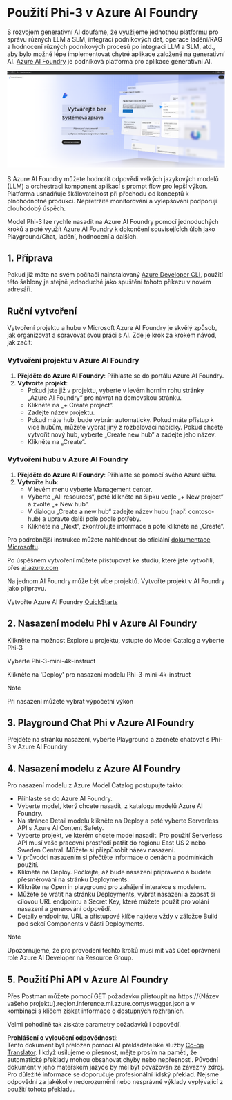 <!--
CO_OP_TRANSLATOR_METADATA:
{
  "original_hash": "3a1e48b628022485aac989c9f733e792",
  "translation_date": "2025-07-17T05:27:18+00:00",
  "source_file": "md/02.QuickStart/AzureAIFoundry_QuickStart.md",
  "language_code": "cs"
}
-->
# **Použití Phi-3 v Azure AI Foundry**

S rozvojem generativní AI doufáme, že využijeme jednotnou platformu pro správu různých LLM a SLM, integraci podnikových dat, operace ladění/RAG a hodnocení různých podnikových procesů po integraci LLM a SLM, atd., aby bylo možné lépe implementovat chytré aplikace založené na generativní AI. [Azure AI Foundry](https://ai.azure.com) je podniková platforma pro aplikace generativní AI.

![aistudo](../../../../translated_images/aifoundry_home.f28a8127c96c7d93d6fb1d0a69b635bc36834da1f0615d7d2b8be216021d9eeb.cs.png)

S Azure AI Foundry můžete hodnotit odpovědi velkých jazykových modelů (LLM) a orchestraci komponent aplikací s prompt flow pro lepší výkon. Platforma usnadňuje škálovatelnost při přechodu od konceptů k plnohodnotné produkci. Nepřetržité monitorování a vylepšování podporují dlouhodobý úspěch.

Model Phi-3 lze rychle nasadit na Azure AI Foundry pomocí jednoduchých kroků a poté využít Azure AI Foundry k dokončení souvisejících úloh jako Playground/Chat, ladění, hodnocení a dalších.

## **1. Příprava**

Pokud již máte na svém počítači nainstalovaný [Azure Developer CLI](https://learn.microsoft.com/azure/developer/azure-developer-cli/overview?WT.mc_id=aiml-138114-kinfeylo), použití této šablony je stejně jednoduché jako spuštění tohoto příkazu v novém adresáři.

## Ruční vytvoření

Vytvoření projektu a hubu v Microsoft Azure AI Foundry je skvělý způsob, jak organizovat a spravovat svou práci s AI. Zde je krok za krokem návod, jak začít:

### Vytvoření projektu v Azure AI Foundry

1. **Přejděte do Azure AI Foundry**: Přihlaste se do portálu Azure AI Foundry.
2. **Vytvořte projekt**:
   - Pokud jste již v projektu, vyberte v levém horním rohu stránky „Azure AI Foundry“ pro návrat na domovskou stránku.
   - Klikněte na „+ Create project“.
   - Zadejte název projektu.
   - Pokud máte hub, bude vybrán automaticky. Pokud máte přístup k více hubům, můžete vybrat jiný z rozbalovací nabídky. Pokud chcete vytvořit nový hub, vyberte „Create new hub“ a zadejte jeho název.
   - Klikněte na „Create“.

### Vytvoření hubu v Azure AI Foundry

1. **Přejděte do Azure AI Foundry**: Přihlaste se pomocí svého Azure účtu.
2. **Vytvořte hub**:
   - V levém menu vyberte Management center.
   - Vyberte „All resources“, poté klikněte na šipku vedle „+ New project“ a zvolte „+ New hub“.
   - V dialogu „Create a new hub“ zadejte název hubu (např. contoso-hub) a upravte další pole podle potřeby.
   - Klikněte na „Next“, zkontrolujte informace a poté klikněte na „Create“.

Pro podrobnější instrukce můžete nahlédnout do oficiální [dokumentace Microsoftu](https://learn.microsoft.com/azure/ai-studio/how-to/create-projects).

Po úspěšném vytvoření můžete přistupovat ke studiu, které jste vytvořili, přes [ai.azure.com](https://ai.azure.com/)

Na jednom AI Foundry může být více projektů. Vytvořte projekt v AI Foundry jako přípravu.

Vytvořte Azure AI Foundry [QuickStarts](https://learn.microsoft.com/azure/ai-studio/quickstarts/get-started-code)

## **2. Nasazení modelu Phi v Azure AI Foundry**

Klikněte na možnost Explore u projektu, vstupte do Model Catalog a vyberte Phi-3

Vyberte Phi-3-mini-4k-instruct

Klikněte na 'Deploy' pro nasazení modelu Phi-3-mini-4k-instruct

> [!NOTE]
>
> Při nasazení můžete vybrat výpočetní výkon

## **3. Playground Chat Phi v Azure AI Foundry**

Přejděte na stránku nasazení, vyberte Playground a začněte chatovat s Phi-3 v Azure AI Foundry

## **4. Nasazení modelu z Azure AI Foundry**

Pro nasazení modelu z Azure Model Catalog postupujte takto:

- Přihlaste se do Azure AI Foundry.
- Vyberte model, který chcete nasadit, z katalogu modelů Azure AI Foundry.
- Na stránce Detail modelu klikněte na Deploy a poté vyberte Serverless API s Azure AI Content Safety.
- Vyberte projekt, ve kterém chcete model nasadit. Pro použití Serverless API musí vaše pracovní prostředí patřit do regionu East US 2 nebo Sweden Central. Můžete si přizpůsobit název nasazení.
- V průvodci nasazením si přečtěte informace o cenách a podmínkách použití.
- Klikněte na Deploy. Počkejte, až bude nasazení připraveno a budete přesměrováni na stránku Deployments.
- Klikněte na Open in playground pro zahájení interakce s modelem.
- Můžete se vrátit na stránku Deployments, vybrat nasazení a zapsat si cílovou URL endpointu a Secret Key, které můžete použít pro volání nasazení a generování odpovědí.
- Detaily endpointu, URL a přístupové klíče najdete vždy v záložce Build pod sekcí Components v části Deployments.

> [!NOTE]
> Upozorňujeme, že pro provedení těchto kroků musí mít váš účet oprávnění role Azure AI Developer na Resource Group.

## **5. Použití Phi API v Azure AI Foundry**

Přes Postman můžete pomocí GET požadavku přistoupit na https://{Název vašeho projektu}.region.inference.ml.azure.com/swagger.json a v kombinaci s klíčem získat informace o dostupných rozhraních.

Velmi pohodlně tak získáte parametry požadavků i odpovědí.

**Prohlášení o vyloučení odpovědnosti**:  
Tento dokument byl přeložen pomocí AI překladatelské služby [Co-op Translator](https://github.com/Azure/co-op-translator). I když usilujeme o přesnost, mějte prosím na paměti, že automatické překlady mohou obsahovat chyby nebo nepřesnosti. Původní dokument v jeho mateřském jazyce by měl být považován za závazný zdroj. Pro důležité informace se doporučuje profesionální lidský překlad. Nejsme odpovědní za jakékoliv nedorozumění nebo nesprávné výklady vyplývající z použití tohoto překladu.
